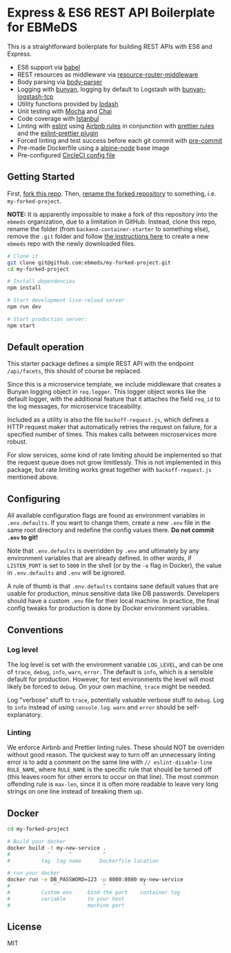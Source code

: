 # Express & ES6 REST API Boilerplate for EBMeDS

This is a straightforward boilerplate for building REST APIs with ES6 and Express.

- ES6 support via [babel](https://babeljs.io)
- REST resources as middleware via [resource-router-middleware](https://github.com/developit/resource-router-middleware)
- Body parsing via [body-parser](https://github.com/expressjs/body-parser)
- Logging with [bunyan](https://github.com/trentm/node-bunyan), logging by default to Logstash with [bunyan-logstash-tcp](https://github.com/transcovo/bunyan-logstash-tcp)
- Utility functions provided by [lodash](https://lodash.com/)
- Unit testing with [Mocha](https://mochajs.org) and [Chai](http://chaijs.com)
- Code coverage with [Istanbul](https://gotwarlost.github.io/istanbul/)
- Linting with [eslint](https://eslint.org) using [Airbnb rules](https://github.com/airbnb/javascript) in conjunction with [prettier rules](https://github.com/prettier/eslint-config-prettier) and the [eslint-prettier plugin](https://github.com/prettier/eslint-plugin-prettier)
- Forced linting and test success before each git commit with [pre-commit](https://github.com/observing/pre-commit)
- Pre-made Dockerfile using a [alpine-node](https://github.com/mhart/alpine-node) base image
- Pre-configured [CircleCI config file](https://circleci.com)

## Getting Started

First, [fork this repo](https://help.github.com/articles/fork-a-repo/). Then, [rename the forked repository](https://help.github.com/articles/renaming-a-repository/) to something, i.e. `my-forked-project`.

**NOTE:** It is apparently impossible to make a fork of this repository into the `ebmeds` organization, due to a limitation in GitHub. Instead, clone this repo, rename the folder (from `backend-container-starter` to something else), remove the `.git` folder and follow [the instructions here](https://help.github.com/articles/adding-an-existing-project-to-github-using-the-command-line/) to create a new `ebmeds` repo with the newly downloaded files.

```sh
# Clone it
git clone git@github.com:ebmeds/my-forked-project.git
cd my-forked-project

# Install dependencies
npm install

# Start development live-reload server
npm run dev

# Start production server:
npm start
```

## Default operation

This starter package defines a simple REST API with the endpoint `/api/facets`, this should of course be replaced.

Since this is a microservice template, we include middleware that creates a Bunyan logging object in `req.logger`. This logger object works like the default logger, with the additional feature that it attaches the field `req_id` to the log messages, for microservice traceability.

Included as a utility is also the file `backoff-request.js`, which defines a HTTP request maker that automatically retries the request on failure, for a specified number of times. This makes calls between microservices more robust.

For slow services, some kind of rate limiting should be implemented so that the request queue does not grow limitlessly. This is not implemented in this package, but rate limiting works great together with `backoff-request.js` mentioned above.

## Configuring

All available configuration flags are found as environment variables in `.env.defaults`. If you want to change them, create a new `.env` file in the same root directory and redefine the config values there. **Do not commit `.env` to git!**

Note that `.env.defaults` is overridden by `.env` and ultimately by any environment variables that are already defined. In other words, if `LISTEN_PORT` is set to `5000` in the shell (or by the `-e` flag in Docker), the value in `.env.defaults` and `.env` will be ignored.

A rule of thumb is that `.env.defaults` contains sane default values that are usable for production, minus sensitive data like DB passwords. Developers should have a custom `.env` file for their local machine. In practice, the final config tweaks for production is done by Docker environment variables.

## Conventions


### Log level

The log level is set with the environment variable `LOG_LEVEL`, and can be one of `trace`, `debug`, `info`, `warn`, `error`. The default is `info`, which is a sensible default for production. However, for test environments the level will most likely be forced to `debug`. On your own machine, `trace` might be needed.

Log "verbose" stuff to `trace`, potentially valuable verbose stuff to `debug`. Log to `info` instead of using `console.log`. `warn` and `error` should be self-explanatory.

### Linting

We enforce Airbnb and Prettier linting rules. These should NOT be overriden without good reason. The quickest way to turn off an unnecessary linting error is to add a comment on the same line with `// eslint-disable-line RULE_NAME`, where `RULE_NAME` is the specific rule that should be turned off (this leaves room for other errors to occur on that line). The most common offending rule is `max-len`, since it is often more readable to leave very long strings on one line instead of breaking them up.

## Docker

```sh
cd my-forked-project

# Build your docker
docker build -t my-new-service .
#            ^      ^          ^
#          tag  tag name      Dockerfile location

# run your docker
docker run -e DB_PASSWORD=123 -p 8080:8080 my-new-service
#              ^               ^            ^
#          Custom env     bind the port    container tag
#          variable       to your host
#                         machine port

```

License
-------

MIT
